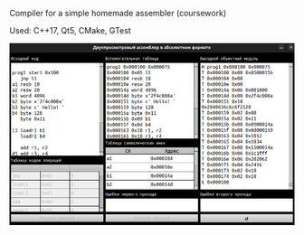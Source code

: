 Compiler for a simple homemade assembler (coursework)

Used:
  C++17, Qt5, CMake, GTest

![Demo](demo/screen.png)
